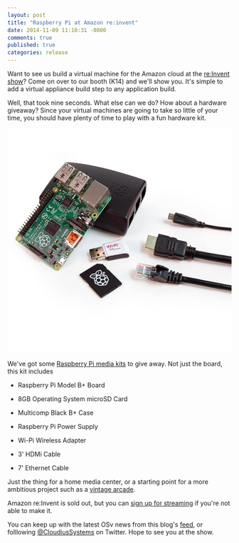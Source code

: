 ```yaml
---
layout: post
title: "Raspberry Pi at Amazon re:invent"
date: 2014-11-09 11:10:31 -0800
comments: true
published: true
categories: release
---
```


Want to see us build a virtual machine for the Amazon cloud at the [re:Invent show](https://reinvent.awsevents.com/)?  Come on over to our booth (K14) and we'll show you.  It's simple to add a virtual appliance build step to any application build.

Well, that took nine seconds.  What else can we do?  How about a hardware giveaway?  Since your virtual machines are going to take so little of your time, you should have plenty of time to play with a fun hardware kit.

![Raspberry Pi media kit](/images/rpi.jpeg) 

We've got some [Raspberry Pi media kits](http://www.mcmelectronics.com/product/83-16333RK) to give away.  Not just the board, this kit includes 

 * Raspberry Pi Model B+ Board

 * 8GB Operating System microSD Card

 * Multicomp Black B+ Case

 * Raspberry Pi Power Supply

 * Wi-Pi Wireless Adapter

 * 3' HDMi Cable

 * 7' Ethernet Cable

Just the thing for a home media center, or a starting point for a more ambitious project such as a [vintage arcade](http://www.retrobuiltgames.com/porta-pi-arcade-help/porta-pi-software-os-download/).

Amazon re:Invent is sold out, but you can [sign up for streaming](http://reinvent.awsevents.com/livestream-reg.html) if you're not able to make it.

You can keep up with the latest OSv news from this blog's [feed](http://osv.io/blog/atom.xml), or folllowing [@CloudiusSystems](https://twitter.com/CloudiusSystems) on Twitter.  Hope to see you at the show.

